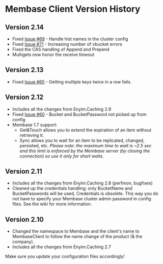 ﻿# Membase Client Version History

## Version 2.14

 * Fixed [Issue #69](https://github.com/enyim/EnyimMemcached/issues#issue/69) - Handle hist names in the cluster config
 * Fixed [Issue #71](https://github.com/enyim/EnyimMemcached/issues#issue/71) - Increasing number of vbucket errors
 * Fixed the CAS handling of Append and Prepend
 * Multigets now honor the receive timeout

## Version 2.13

 * Fixed [Issue #65](https://github.com/enyim/EnyimMemcached/issues#issue/65) - Getting multiple keys twice in a row fails.

## Version 2.12

 * Includes all the changes from Enyim.Caching 2.9
 * Fixed [Issue #60](https://github.com/enyim/EnyimMemcached/issues#issue/60) - Bucket and BucketPassword not picked up from config
 * Membase 1.7 support:
    * Get&Touch allows you to extend the expiration of an item without retrieving it.
    * Sync allows you to wait for an item to be replicated, changed, persisted, etc. _Please note: the maximum time to wait is ~2.5 sec and this limit is enforced by the Membase server (by closing the connection) so use it only for short waits._

## Version 2.11

 * Includes all the changes from Enyim.Caching 2.8 (perfmon, bugfixes)
 * Cleaned up the credentials handling: only BucketName and BucketPasswords will be used, Credentials is obsolete. This way you do not have to specify your Membase cluster admin password in config files. See the wiki for more information.

## Version 2.10

 * Changed the namespace to Membase and the client's name to MembaseClient to follow the name change of the product (& the company).
 * Includes all the changes from Enyim.Caching 2.7

Make sure you update your configuration files accordingly!
